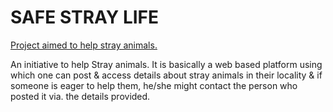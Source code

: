 # SAFE STRAY LIFE

[Project aimed to help stray animals.](https://safe-stray-life.netlify.app/)

An initiative to help Stray animals. It is basically a web based platform using which one can post & access details about stray animals in their locality & if someone is eager to help them, he/she might contact the person who posted it via. the details provided.


